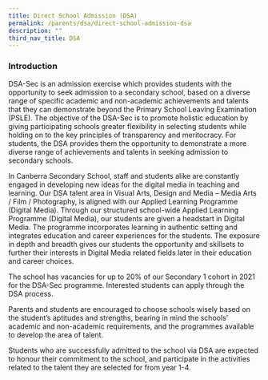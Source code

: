 ```yaml
---
title: Direct School Admission (DSA)
permalink: /parents/dsa/direct-school-admission-dsa
description: ""
third_nav_title: DSA
---
```

<h3 id="_ptoh_61341" class="ive_editable ive_ptoh"><strong>Introduction</strong></h3>
<div id="_ptod_61341" class="ive_editable ive_ptod ive_content">
<p>DSA-Sec is an admission exercise which provides students with the opportunity to seek admission to a secondary school, based on a diverse range of specific academic and non-academic achievements and talents that they can demonstrate beyond the Primary School Leaving Examination (PSLE). The objective of the DSA-Sec is to promote holistic education by giving participating schools greater flexibility in selecting students while holding on to the key principles of transparency and meritocracy. For students, the DSA provides them the opportunity to demonstrate a more diverse range of achievements and talents in seeking admission to secondary schools.</p>
<p>In Canberra Secondary School, staff and students alike are constantly engaged in developing new ideas for the digital media in teaching and learning. Our DSA talent area in Visual Arts, Design and Media &ndash; Media Arts / Film / Photography, is aligned with our Applied Learning Programme (Digital Media). Through our structured school-wide Applied Learning Programme (Digital Media), our students are given a headstart in Digital Media. The programme incorporates learning in authentic setting and integrates education and career experiences for the students. The exposure in depth and breadth gives our students the opportunity and skillsets to further their interests in Digital Media related fields later in their education and career choices.</p>
<p>The school has vacancies for up to 20% of our Secondary 1 cohort in 2021 for the DSA-Sec programme. Interested students can apply through the DSA process.</p>
<p>Parents and students are encouraged to choose schools wisely based on the student&rsquo;s aptitudes and strengths, bearing in mind the schools&rsquo; academic and non-academic requirements, and the programmes available to develop the area of talent.</p>
<p>Students who are successfully admitted to the school via DSA are expected to honour their commitment to the school, and participate in the activities related to the talent they are selected for from year 1-4.</p>
</div>